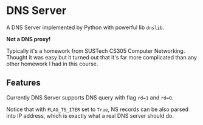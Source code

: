 # DNS Server

A DNS Server implemented by Python with powerful lib ``dnslib``.

**Not a DNS proxy!**

Typically it's a homework from SUSTech CS305 Computer Networking. Thought it was easy but it turned out that it's far more complicated than any other homework I had in this course.



## Features

Currently DNS Server supports DNS query with flag ``rd=1`` and ``rd=0``.

Notice that with ``FLAG_TS_ITER`` set to ``True``, NS records can be also parsed into IP address, which is exactly what a real DNS server should do.